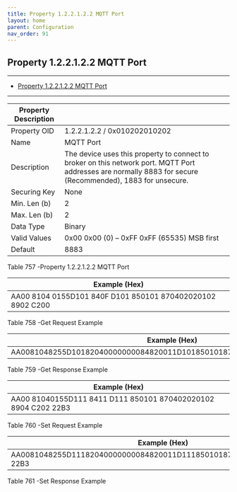 ```yaml
---
title: Property 1.2.2.1.2.2 MQTT Port
layout: home
parent: Configuration
nav_order: 91
---
```


## Property 1.2.2.1.2.2 MQTT Port

---

- [Property 1.2.2.1.2.2 MQTT Port](#property-122122-mqtt-port)

---


| Property Description |  |
|----|----|
| Property OID | 1.2.2.1.2.2 / 0x010202010202 |
| Name | MQTT Port |
| Description | The device uses this property to connect to broker on this network port. MQTT Port addresses are normally 8883 for secure (Recommended), 1883 for unsecure. |
| Securing Key | None |
| Min. Len (b) | 2 |
| Max. Len (b) | 2 |
| Data Type | Binary |
| Valid Values | 0x00 0x00 (0) – 0xFF 0xFF (65535) MSB first |
| Default | 8883 |

Table 757 -Property 1.2.2.1.2.2 MQTT Port

| Example (Hex)                                              |
|------------------------------------------------------------|
| AA00 8104 0155D101 840F D101 850101 870402020102 8902 C200 |

Table 758 -Get Request Example

| Example (Hex)                                                          |
|------------------------------------------------------------------------|
| AA0081048255D10182040000000084820011D1018501018704020201028904C20222B3 |

Table 759 -Get Response Example

| Example (Hex)                                                  |
|----------------------------------------------------------------|
| AA00 81040155D111 8411 D111 850101 870402020102 8904 C202 22B3 |

Table 760 -Set Request Example

| Example (Hex)                                                           |
|-------------------------------------------------------------------------|
| AA0081048255D11182040000000084820011D1118501018704020201028904C202 22B3 |

Table 761 -Set Response Example

##